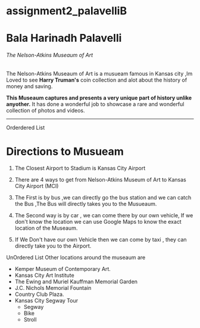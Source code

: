 # assignment2_palavelliB
# Bala Harinadh Palavelli
###### The Nelson-Atkins Museaum of Art
The Nelson-Atkins Museaum of Art is a musueam famous in Kansas city ,Im Loved to see **Harry Truman's** coin collection and alot about the history of money and saving.

**This Museaum captures and presents a very unique part of history unlike anyother.** It has done a wonderful job to showcase a rare and wonderful collection of photos and videos.

---

 Orderdered List
# Directions to Musueam


1. The Closest Airport to Stadium is Kansas City Airport 
2. There are 4 ways to get from Nelson-Atkins Museum of Art to Kansas City Airport (MCI) 
3. The First is by bus ,we can directly go the bus station and we can catch the Bus ,The Bus will directly takes you to the Musueaum. 
4. The Second way is by car , we can come there by our own vehicle, If we don't know the location we can use Google Maps to know the      exact location of the Museaum.

5. If We Don't have our own Vehicle then we can come by taxi , they can directly take you to the Airport.

UnOrdered List
 Other locations around the museaum are

* Kemper Museum of Contemporary Art.
* Kansas City Art Institute
* The Ewing and Muriel Kauffman Memorial Garden
* J.C. Nichols Memorial Fountain
* Country Club Plaza.
* Kansas City Segway Tour
  *  Segway
  *  Bike 
  *  Stroll
  